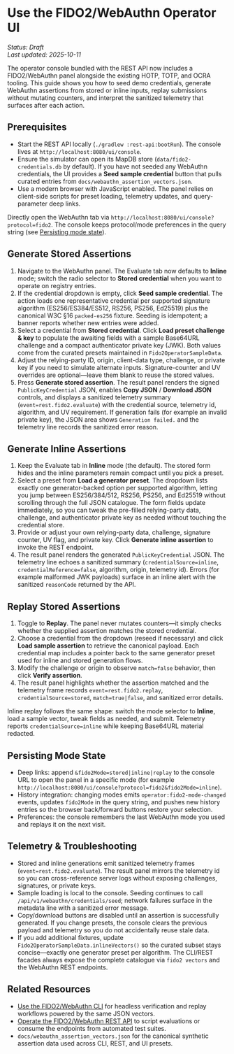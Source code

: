 # Use the FIDO2/WebAuthn Operator UI

_Status: Draft_  
_Last updated: 2025-10-11_

The operator console bundled with the REST API now includes a FIDO2/WebAuthn panel alongside the existing HOTP, TOTP, and OCRA tooling. This guide shows you how to seed demo credentials, generate WebAuthn assertions from stored or inline inputs, replay submissions without mutating counters, and interpret the sanitized telemetry that surfaces after each action.

## Prerequisites
- Start the REST API locally (`./gradlew :rest-api:bootRun`). The console lives at `http://localhost:8080/ui/console`.
- Ensure the simulator can open its MapDB store (`data/fido2-credentials.db` by default). If you have not seeded any WebAuthn credentials, the UI provides a **Seed sample credential** button that pulls curated entries from `docs/webauthn_assertion_vectors.json`.
- Use a modern browser with JavaScript enabled. The panel relies on client-side scripts for preset loading, telemetry updates, and query-parameter deep links.

Directly open the WebAuthn tab via `http://localhost:8080/ui/console?protocol=fido2`. The console keeps protocol/mode preferences in the query string (see [Persisting mode state](#persisting-mode-state)).

## Generate Stored Assertions
1. Navigate to the WebAuthn panel. The Evaluate tab now defaults to **Inline** mode; switch the radio selector to **Stored credential** when you want to operate on registry entries.
2. If the credential dropdown is empty, click **Seed sample credential**. The action loads one representative credential per supported signature algorithm (ES256/ES384/ES512, RS256, PS256, Ed25519) plus the canonical W3C §16 `packed-es256` fixture. Seeding is idempotent; a banner reports whether new entries were added.
3. Select a credential from **Stored credential**. Click **Load preset challenge & key** to populate the awaiting fields with a sample Base64URL challenge and a compact authenticator private key (JWK). Both values come from the curated presets maintained in `Fido2OperatorSampleData`.
4. Adjust the relying-party ID, origin, client-data type, challenge, or private key if you need to simulate alternate inputs. Signature-counter and UV overrides are optional—leave them blank to reuse the stored values.
5. Press **Generate stored assertion**. The result panel renders the signed `PublicKeyCredential` JSON, enables **Copy JSON** / **Download JSON** controls, and displays a sanitized telemetry summary (`event=rest.fido2.evaluate`) with the credential source, telemetry id, algorithm, and UV requirement. If generation fails (for example an invalid private key), the JSON area shows `Generation failed.` and the telemetry line records the sanitized error reason.

## Generate Inline Assertions
1. Keep the Evaluate tab in **Inline** mode (the default). The stored form hides and the inline parameters remain compact until you pick a preset.
2. Select a preset from **Load a generator preset**. The dropdown lists exactly one generator-backed option per supported algorithm, letting you jump between ES256/384/512, RS256, PS256, and Ed25519 without scrolling through the full JSON catalogue. The form fields update immediately, so you can tweak the pre-filled relying-party data, challenge, and authenticator private key as needed without touching the credential store.
3. Provide or adjust your own relying-party data, challenge, signature counter, UV flag, and private key. Click **Generate inline assertion** to invoke the REST endpoint.
4. The result panel renders the generated `PublicKeyCredential` JSON. The telemetry line echoes a sanitized summary (`credentialSource=inline`, `credentialReference=false`, algorithm, origin, telemetry id). Errors (for example malformed JWK payloads) surface in an inline alert with the sanitized `reasonCode` returned by the API.

## Replay Stored Assertions
1. Toggle to **Replay**. The panel never mutates counters—it simply checks whether the supplied assertion matches the stored credential.
2. Choose a credential from the dropdown (reseed if necessary) and click **Load sample assertion** to retrieve the canonical payload. Each credential map includes a pointer back to the same generator preset used for inline and stored generation flows.
3. Modify the challenge or origin to observe `match=false` behavior, then click **Verify assertion**.
4. The result panel highlights whether the assertion matched and the telemetry frame records `event=rest.fido2.replay`, `credentialSource=stored`, `match=true|false`, and sanitized error details.

Inline replay follows the same shape: switch the mode selector to **Inline**, load a sample vector, tweak fields as needed, and submit. Telemetry reports `credentialSource=inline` while keeping Base64URL material redacted.

## Persisting Mode State
- Deep links: append `&fido2Mode=stored|inline|replay` to the console URL to open the panel in a specific mode (for example `http://localhost:8080/ui/console?protocol=fido2&fido2Mode=inline`).
- History integration: changing modes emits `operator:fido2-mode-changed` events, updates `fido2Mode` in the query string, and pushes new history entries so the browser back/forward buttons restore your selection.
- Preferences: the console remembers the last WebAuthn mode you used and replays it on the next visit.

## Telemetry & Troubleshooting
- Stored and inline generations emit sanitized telemetry frames (`event=rest.fido2.evaluate`). The result panel mirrors the telemetry id so you can cross-reference server logs without exposing challenges, signatures, or private keys.
- Sample loading is local to the console. Seeding continues to call `/api/v1/webauthn/credentials/seed`; network failures surface in the metadata line with a sanitized error message.
- Copy/download buttons are disabled until an assertion is successfully generated. If you change presets, the console clears the previous payload and telemetry so you do not accidentally reuse stale data.
- If you add additional fixtures, update `Fido2OperatorSampleData.inlineVectors()` so the curated subset stays concise—exactly one generator preset per algorithm. The CLI/REST facades always expose the complete catalogue via `fido2 vectors` and the WebAuthn REST endpoints.

## Related Resources
- [Use the FIDO2/WebAuthn CLI](use-fido2-cli-operations.md) for headless verification and replay workflows powered by the same JSON vectors.
- [Operate the FIDO2/WebAuthn REST API](use-fido2-rest-operations.md) to script evaluations or consume the endpoints from automated test suites.
- `docs/webauthn_assertion_vectors.json` for the canonical synthetic assertion data used across CLI, REST, and UI presets.
